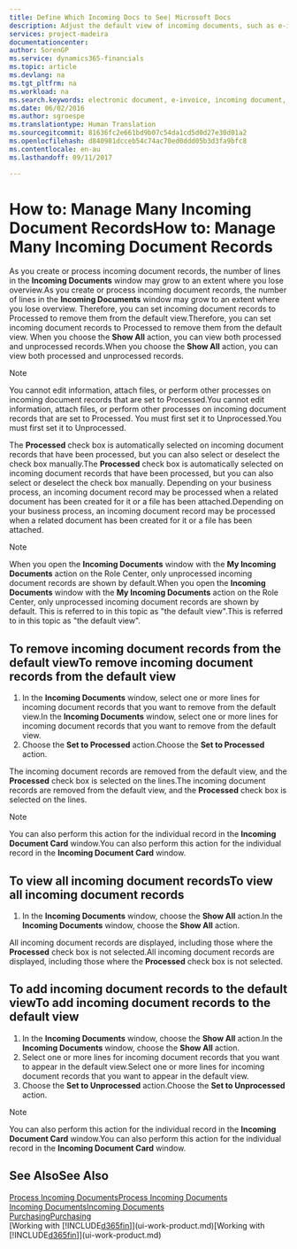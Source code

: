```yaml
---
title: Define Which Incoming Docs to See| Microsoft Docs
description: Adjust the default view of incoming documents, such as e-invoices, to improve your overview of processed and unprocessed records.
services: project-madeira
documentationcenter: 
author: SorenGP
ms.service: dynamics365-financials
ms.topic: article
ms.devlang: na
ms.tgt_pltfrm: na
ms.workload: na
ms.search.keywords: electronic document, e-invoice, incoming document, OCR, ecommerce, document exchange, import invoice
ms.date: 06/02/2016
ms.author: sgroespe
ms.translationtype: Human Translation
ms.sourcegitcommit: 81636fc2e661bd9b07c54da1cd5d0d27e30d01a2
ms.openlocfilehash: d840981dcceb54c74ac70ed0ddd05b3d3fa9bfc8
ms.contentlocale: en-au
ms.lasthandoff: 09/11/2017

---
```

# <a name="how-to-manage-many-incoming-document-records"></a><span data-ttu-id="3085b-103">How to: Manage Many Incoming Document Records</span><span class="sxs-lookup"><span data-stu-id="3085b-103">How to: Manage Many Incoming Document Records</span></span>
<span data-ttu-id="3085b-104">As you create or process incoming document records, the number of lines in the **Incoming Documents** window may grow to an extent where you lose overview.</span><span class="sxs-lookup"><span data-stu-id="3085b-104">As you create or process incoming document records, the number of lines in the **Incoming Documents** window may grow to an extent where you lose overview.</span></span> <span data-ttu-id="3085b-105">Therefore, you can set incoming document records to Processed to remove them from the default view.</span><span class="sxs-lookup"><span data-stu-id="3085b-105">Therefore, you can set incoming document records to Processed to remove them from the default view.</span></span> <span data-ttu-id="3085b-106">When you choose the **Show All** action, you can view both processed and unprocessed records.</span><span class="sxs-lookup"><span data-stu-id="3085b-106">When you choose the **Show All** action, you can view both processed and unprocessed records.</span></span>

> [!NOTE]  
>   <span data-ttu-id="3085b-107">You cannot edit information, attach files, or perform other processes on incoming document records that are set to Processed.</span><span class="sxs-lookup"><span data-stu-id="3085b-107">You cannot edit information, attach files, or perform other processes on incoming document records that are set to Processed.</span></span> <span data-ttu-id="3085b-108">You must first set it to Unprocessed.</span><span class="sxs-lookup"><span data-stu-id="3085b-108">You must first set it to Unprocessed.</span></span>

<span data-ttu-id="3085b-109">The **Processed** check box is automatically selected on incoming document records that have been processed, but you can also select or deselect the check box manually.</span><span class="sxs-lookup"><span data-stu-id="3085b-109">The **Processed** check box is automatically selected on incoming document records that have been processed, but you can also select or deselect the check box manually.</span></span> <span data-ttu-id="3085b-110">Depending on your business process, an incoming document record may be processed when a related document has been created for it or a file has been attached.</span><span class="sxs-lookup"><span data-stu-id="3085b-110">Depending on your business process, an incoming document record may be processed when a related document has been created for it or a file has been attached.</span></span>

> [!NOTE]  
>   <span data-ttu-id="3085b-111">When you open the **Incoming Documents** window with the **My Incoming Documents** action on the Role Center, only unprocessed incoming document records are shown by default.</span><span class="sxs-lookup"><span data-stu-id="3085b-111">When you open the **Incoming Documents** window with the **My Incoming Documents** action on the Role Center, only unprocessed incoming document records are shown by default.</span></span> <span data-ttu-id="3085b-112">This is referred to in this topic as "the default view".</span><span class="sxs-lookup"><span data-stu-id="3085b-112">This is referred to in this topic as "the default view".</span></span>

## <a name="to-remove-incoming-document-records-from-the-default-view"></a><span data-ttu-id="3085b-113">To remove incoming document records from the default view</span><span class="sxs-lookup"><span data-stu-id="3085b-113">To remove incoming document records from the default view</span></span>
1. <span data-ttu-id="3085b-114">In the **Incoming Documents** window, select one or more lines for incoming document records that you want to remove from the default view.</span><span class="sxs-lookup"><span data-stu-id="3085b-114">In the **Incoming Documents** window, select one or more lines for incoming document records that you want to remove from the default view.</span></span>
2. <span data-ttu-id="3085b-115">Choose the **Set to Processed** action.</span><span class="sxs-lookup"><span data-stu-id="3085b-115">Choose the **Set to Processed** action.</span></span>

<span data-ttu-id="3085b-116">The incoming document records are removed from the default view, and the **Processed** check box is selected on the lines.</span><span class="sxs-lookup"><span data-stu-id="3085b-116">The incoming document records are removed from the default view, and the **Processed** check box is selected on the lines.</span></span>

> [!NOTE]  
>   <span data-ttu-id="3085b-117">You can also perform this action for the individual record in the **Incoming Document Card** window.</span><span class="sxs-lookup"><span data-stu-id="3085b-117">You can also perform this action for the individual record in the **Incoming Document Card** window.</span></span>

## <a name="to-view-all-incoming-document-records"></a><span data-ttu-id="3085b-118">To view all incoming document records</span><span class="sxs-lookup"><span data-stu-id="3085b-118">To view all incoming document records</span></span>
1. <span data-ttu-id="3085b-119">In the **Incoming Documents** window, choose the **Show All** action.</span><span class="sxs-lookup"><span data-stu-id="3085b-119">In the **Incoming Documents** window, choose the **Show All** action.</span></span>

<span data-ttu-id="3085b-120">All incoming document records are displayed, including those where the **Processed** check box is not selected.</span><span class="sxs-lookup"><span data-stu-id="3085b-120">All incoming document records are displayed, including those where the **Processed** check box is not selected.</span></span>

## <a name="to-add-incoming-document-records-to-the-default-view"></a><span data-ttu-id="3085b-121">To add incoming document records to the default view</span><span class="sxs-lookup"><span data-stu-id="3085b-121">To add incoming document records to the default view</span></span>
1. <span data-ttu-id="3085b-122">In the **Incoming Documents** window, choose the **Show All** action.</span><span class="sxs-lookup"><span data-stu-id="3085b-122">In the **Incoming Documents** window, choose the **Show All** action.</span></span>
2. <span data-ttu-id="3085b-123">Select one or more lines for incoming document records that you want to appear in the default view.</span><span class="sxs-lookup"><span data-stu-id="3085b-123">Select one or more lines for incoming document records that you want to appear in the default view.</span></span>
3. <span data-ttu-id="3085b-124">Choose the **Set to Unprocessed** action.</span><span class="sxs-lookup"><span data-stu-id="3085b-124">Choose the **Set to Unprocessed** action.</span></span>  

> [!NOTE]  
>   <span data-ttu-id="3085b-125">You can also perform this action for the individual record in the **Incoming Document Card** window.</span><span class="sxs-lookup"><span data-stu-id="3085b-125">You can also perform this action for the individual record in the **Incoming Document Card** window.</span></span>

## <a name="see-also"></a><span data-ttu-id="3085b-126">See Also</span><span class="sxs-lookup"><span data-stu-id="3085b-126">See Also</span></span>
[<span data-ttu-id="3085b-127">Process Incoming Documents</span><span class="sxs-lookup"><span data-stu-id="3085b-127">Process Incoming Documents</span></span>](across-process-income-documents.md)  
[<span data-ttu-id="3085b-128">Incoming Documents</span><span class="sxs-lookup"><span data-stu-id="3085b-128">Incoming Documents</span></span>](across-income-documents.md)  
[<span data-ttu-id="3085b-129">Purchasing</span><span class="sxs-lookup"><span data-stu-id="3085b-129">Purchasing</span></span>](purchasing-manage-purchasing.md)  
<span data-ttu-id="3085b-130">[Working with [!INCLUDE[d365fin](includes/d365fin_md.md)]](ui-work-product.md)</span><span class="sxs-lookup"><span data-stu-id="3085b-130">[Working with [!INCLUDE[d365fin](includes/d365fin_md.md)]](ui-work-product.md)</span></span>

